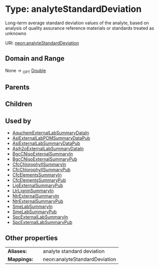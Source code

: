 
# Type: analyteStandardDeviation


Long-term average standard deviation values of the analyte, based on analysis of quality assurance reference materials or standards treated as unknowns

URI: [neon:analyteStandardDeviation](https://data.neonscience.org/analyteStandardDeviation)


## Domain and Range

None ->  <sub>OPT</sub> [Double](types/Double.md)

## Parents


## Children


## Used by

 * [AquchemExternalLabSummaryDataIn](AquchemExternalLabSummaryDataIn.md)
 * [AsiExternalLabPOMSummaryDataPub](AsiExternalLabPOMSummaryDataPub.md)
 * [AsiExternalLabSummaryDataPub](AsiExternalLabSummaryDataPub.md)
 * [Asih2oExternalLabSummaryDataIn](Asih2oExternalLabSummaryDataIn.md)
 * [BgcCNisoExternalSummaryIn](BgcCNisoExternalSummaryIn.md)
 * [BgcCNisoExternalSummaryPub](BgcCNisoExternalSummaryPub.md)
 * [CfcChlorophyllSummaryIn](CfcChlorophyllSummaryIn.md)
 * [CfcChlorophyllSummaryPub](CfcChlorophyllSummaryPub.md)
 * [CfcElementsSummaryIn](CfcElementsSummaryIn.md)
 * [CfcElementsSummaryPub](CfcElementsSummaryPub.md)
 * [LigExternalSummaryPub](LigExternalSummaryPub.md)
 * [LtrLigninSummaryIn](LtrLigninSummaryIn.md)
 * [NtrExternalSummaryIn](NtrExternalSummaryIn.md)
 * [NtrExternalSummaryPub](NtrExternalSummaryPub.md)
 * [SmeLabSummaryIn](SmeLabSummaryIn.md)
 * [SmeLabSummaryPub](SmeLabSummaryPub.md)
 * [SpcExternalLabSummaryIn](SpcExternalLabSummaryIn.md)
 * [SpcExternalLabSummaryPub](SpcExternalLabSummaryPub.md)

## Other properties

|  |  |  |
| --- | --- | --- |
| **Aliases:** | | analyte standard deviation |
| **Mappings:** | | neon:analyteStandardDeviation |

